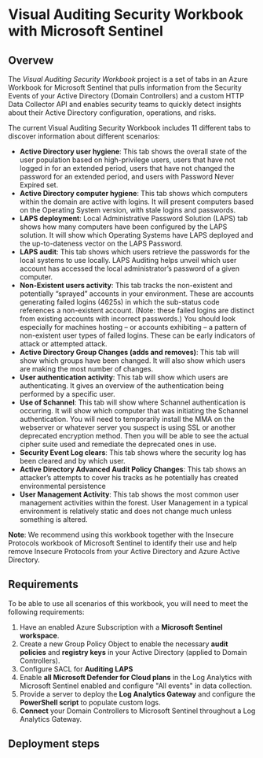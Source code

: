 # Visual Auditing Security Workbook with Microsoft Sentinel

## Overvew

The _Visual Auditing Security Workbook_ project is a set of tabs in an Azure Workbook for Microsoft Sentinel that pulls information from the Security Events of your Active Directory (Domain Controllers) and a custom HTTP Data Collector API and enables security teams to quickly detect insights about their Active Directory configuration, operations, and risks.

The current Visual Auditing Security Workbook includes 11 different tabs to discover information about different scenarios:
- **Active Directory user hygiene**: This tab shows the overall state of the user population based on high-privilege users, users that have not logged in for an extended period, users that have not changed the password for an extended period, and users with Password Never Expired set.
- **Active Directory computer hygiene**: This tab shows which computers within the domain are active with logins. It will present computers based on the Operating System version, with stale logins and passwords.
- **LAPS deployment**: Local Administrative Password Solution (LAPS) tab shows how many computers have been configured by the LAPS solution. It will show which Operating Systems have LAPS deployed and the up-to-dateness vector on the LAPS Password.
- **LAPS audit**: This tab shows which users retrieve the passwords for the local systems to use locally. LAPS Auditing helps unveil which user account has accessed the local administrator’s password of a given computer.
- **Non-Existent users activity**: This tab tracks the non-existent and potentially “sprayed” accounts in your environment. These are accounts generating failed logins (4625s) in which the sub-status code references a non-existent account. (Note: these failed logins are distinct from existing accounts with incorrect passwords.) You should look especially for machines hosting – or accounts exhibiting – a pattern of non-existent user types of failed logins. These can be early indicators of attack or attempted attack.
- **Active Directory Group Changes (adds and removes)**: This tab will show which groups have been changed. It will also show which users are making the most number of changes.
- **User authentication activity**: This tab will show which users are authenticating. It gives an overview of the authentication being performed by a specific user.
- **Use of Schannel**: This tab will show where Schannel authentication is occurring. It will show which computer that was initiating the Schannel authentication. You will need to temporarily install the MMA on the webserver or whatever server you suspect is using SSL or another deprecated encryption method. Then you will be able to see the actual cipher suite used and remediate the deprecated ones in use.
- **Security Event Log clears**: This tab shows where the security log has been cleared and by which user.
- **Active Directory Advanced Audit Policy Changes**: This tab shows an attacker’s attempts to cover his tracks as he potentially has created environmental persistence
- **User Management Activity**: This tab shows the most common user management activities within the forest. User Management in a typical environment is relatively static and does not change much unless something is altered.
 
**Note**: We recommend using this workbook together with the Insecure Protocols workbook of Microsoft Sentinel to identify their use and help remove Insecure Protocols from your Active Directory and Azure Active Directory.

## Requirements
To be able to use all scenarios of this workbook, you will need to meet the following requirements:
1. Have an enabled Azure Subscription with a **Microsoft Sentinel workspace**.
2. Create a new Group Policy Object to enable the necessary **audit policies** and **registry keys** in your Active Directory (applied to Domain Controllers).
3. Configure SACL for **Auditing LAPS**
4. Enable **all Microsoft Defender for Cloud plans** in the Log Analytics with Microsoft Sentinel enabled and configure "All events" in data collection.
5. Provide a server to deploy the **Log Analytics Gateway** and configure the **PowerShell script** to populate custom logs.
6. **Connect** your Domain Controllers to Microsoft Sentinel throughout a Log Analytics Gateway.

## Deployment steps
